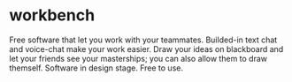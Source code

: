 # workbench
Free software that let you work with your teammates. Builded-in text chat and voice-chat make your work easier. Draw your ideas on blackboard and let your friends see your masterships; you can also allow them to draw themself. Software in design stage. Free to use.
